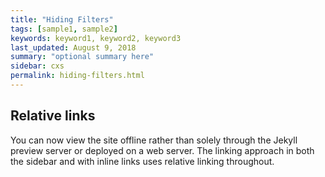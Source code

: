 ```yaml
---
title: "Hiding Filters"
tags: [sample1, sample2]
keywords: keyword1, keyword2, keyword3
last_updated: August 9, 2018
summary: "optional summary here"
sidebar: cxs
permalink: hiding-filters.html
---
```

## Relative links

You can now view the site offline rather than solely through the Jekyll preview server or deployed on a web server. The linking approach in both the sidebar and with inline links uses relative linking throughout.
